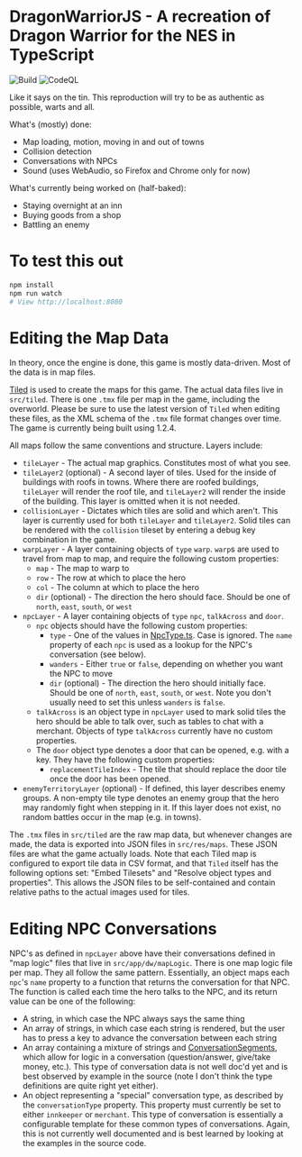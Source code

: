 # DragonWarriorJS - A recreation of Dragon Warrior for the NES in TypeScript
![Build](https://github.com/bobbylight/DragonWarriorJS/actions/workflows/build.yml/badge.svg)
![CodeQL](https://github.com/bobbylight/DragonWarriorJS/actions/workflows/codeql-analysis.yml/badge.svg)

Like it says on the tin.  This reproduction will try to be as authentic as
possible, warts and all.

What's (mostly) done:

* Map loading, motion, moving in and out of towns
* Collision detection
* Conversations with NPCs
* Sound (uses WebAudio, so Firefox and Chrome only for now)

What's currently being worked on (half-baked):

* Staying overnight at an inn
* Buying goods from a shop
* Battling an enemy

# To test this out

```bash
npm install
npm run watch
# View http://localhost:8080
```

# Editing the Map Data
In theory, once the engine is done, this game is mostly data-driven.
Most of the data is in map files.

[Tiled](https://www.mapeditor.org/) is used to create the maps for this game.
The actual data files live in `src/tiled`.  There is one `.tmx` file per map
in the game, including the overworld.  Please be sure to use the latest
version of `Tiled` when editing these files, as the XML schema of the `.tmx`
file format changes over time.  The game is currently being built using 1.2.4.

All maps follow the same conventions and structure.  Layers include:

* `tileLayer` - The actual map graphics.  Constitutes most of what you see.
* `tileLayer2` (optional) - A second layer of tiles.  Used for the inside
  of buildings with roofs in towns.  Where there are roofed buildings,
  `tileLayer` will render the roof tile, and `tileLayer2` will render the
  inside of the building.  This layer is omitted when it is not needed.
* `collisionLayer` - Dictates which tiles are solid and which aren't.
  This layer is currently used for both `tileLayer` and `tileLayer2`.
  Solid tiles can be rendered with the `collision` tileset by entering
  a debug key combination in the game.
* `warpLayer` - A layer containing objects of `type` `warp`.  `warp`s are
  used to travel from map to map, and require the following custom
  properties:
  * `map` - The map to warp to
  * `row` - The row at which to place the hero
  * `col` - The column at which to place the hero
  * `dir` (optional) - The direction the hero should face.  Should be one
    of `north`, `east`, `south`, or `west`
* `npcLayer` - A layer containing objects of `type` `npc`, `talkAcross`
  and `door`.
  * `npc` objects should have the following custom properties:
    * `type` - One of the values in [NpcType.ts](src/app/dw/NpcType.ts).
    Case is ignored.  The `name` property of each `npc` is used as a lookup
    for the NPC's conversation (see below).
    * `wanders` - Either `true` or `false`, depending on whether you want the
    NPC to move
    * `dir` (optional) - The direction the hero should initially face.  Should
    be one of `north`, `east`, `south`, or `west`.  Note you don't usually
    need to set this unless `wanders` is `false`.
  * `talkAcross` is an object type in `npcLayer` used to mark solid tiles the
    hero should be able to talk over, such as tables to chat with a merchant.
    Objects of type `talkAcross` currently have no custom properties.
  * The `door` object type denotes a door that can be opened, e.g. with a key.
    They have the following custom properties:
    * `replacementTileIndex` - The tile that should replace the door tile once
      the door has been opened.
* `enemyTerritoryLayer` (optional) - If defined, this layer describes enemy
  groups.  A non-empty tile type denotes an enemy group that the hero may
  randomly fight when stepping in it.  If this layer does not exist, no
  random battles occur in the map (e.g. in towns).

The `.tmx` files in `src/tiled` are the raw map data, but whenever changes
are made, the data is exported into JSON files in `src/res/maps`.  These JSON
files are what the game actually loads.  Note that each Tiled map is configured
to export tile data in CSV format, and that `Tiled` itself has the following
options set:  "Embed Tilesets" and "Resolve object types and properties".  This
allows the JSON files to be self-contained and contain relative paths to the
actual images used for tiles.

# Editing NPC Conversations
NPC's as defined in `npcLayer` above have their conversations defined in "map
logic" files that live in `src/app/dw/mapLogic`.  There is one map logic file
per map.  They all follow the same pattern.  Essentially, an object maps each
`npc`'s `name` property to a function that returns the conversation for that
NPC.  The function is called each time the hero talks to the NPC, and its return
value can be one of the following:

* A string, in which case the NPC always says the same thing
* An array of strings, in which case each string is rendered, but the user
  has to press a key to advance the conversation between each string
* An array containing a mixture of strings and
  [ConversationSegments](src/app/dw/ConversationSegment.ts), which allow for
  logic in a conversation (question/answer, give/take money, etc.).  This type
  of conversation data is not well doc'd yet and is best observed by example
  in the source (note I don't think the type definitions are quite right yet
  either).
* An object representing a "special" conversation type, as described by the
  `conversationType` property.  This property must currently be set to either
  `innkeeper` or `merchant`.  This type of conversation is essentially a
  configurable template for these common types of conversations.  Again, this is
  not currently well documented and is best learned by looking at the examples
  in the source code.
